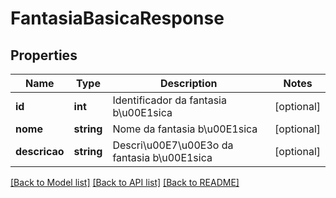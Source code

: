 # FantasiaBasicaResponse

## Properties
Name | Type | Description | Notes
------------ | ------------- | ------------- | -------------
**id** | **int** | Identificador da fantasia b\u00E1sica | [optional] 
**nome** | **string** | Nome da fantasia b\u00E1sica | [optional] 
**descricao** | **string** | Descri\u00E7\u00E3o da fantasia b\u00E1sica | [optional] 

[[Back to Model list]](../README.md#documentation-for-models) [[Back to API list]](../README.md#documentation-for-api-endpoints) [[Back to README]](../README.md)


